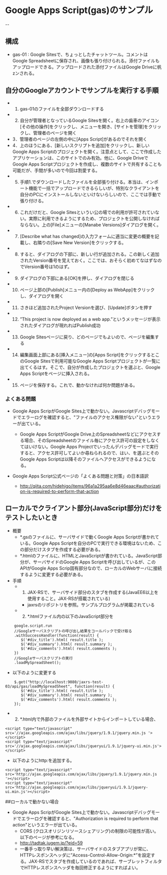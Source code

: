 # Google Apps Script(gas)のサンプル
--
## 構成
 * gas-01 : Google Sitesで、ちょっとしたチャットツール。コメントはGoogle Spreadsheetに保存され、画像も張り付けられる。添付ファイルもアップロードできる。アップロードされた添付ファイルはGoogle Driveに帆zンされる。

## 自分のGoogleアカウントでサンプルを実行する手順
 * 1. gas-01のファイルを全部ダウンロードする
 * 2. 自分が管理者となっているGoogle Sitesを開く。右上の歯車のアイコン[その他の操作]をクリックし、メニューを開き、[サイトを管理]をクリックし、管理者のページを開く
 * 3．管理者のページの左側の中に[Apps Script]があるのでそれを開く
 * 4．上のほうにある、[新しいスクリプトを追加]をクリックし、新しいGoogle Apps Scriptのプロジェクトを開く。注意点として、ここで作成したアプリケーションは、このサイトでのみ有効。他に、Google DriveでGoogle Apps Scriptプロジェクトを作成し、複数のサイトで共有することも可能だが、手間が多いので今回は割愛する。
 * 5. 手順1.でダウンロードしたファイルを全部張り付ける。本当は、インポート機能で一括でアップロードできるらしいが、特別なクライアントを自分のPCにインストールしないといけないらしいので、ここでは手動で張り付ける。
 * 6. これだけだと、Google Sitesというい公の場での利用が許可されていない。実際に利用できるようにするため、プロジェクトを公開しなければならない。上の[File]メニューの[Manabe Versions]ダイアログを開く。
 * 7. [Describe what has changed]の入力フォームに適当に変更の概要を記載し、右隣りの[Save New Version]をクリックする。
 * 8. すると、ダイアログの下部に、新しい行が追加される。この新しく追加されたVersion番号を覚えておく。ここでは、おそらく初めてなはずなのでVersion番号は1のはず。
 * 9. ダイアログの下部にある[OK]を押し、ダイアログを閉じる
 * 10. ページ上部の[Publish]メニュー内の[Deploy as WebApp]をクリックし、ダイアログを開く
 * 11. さきほど追加されたProject Versionを選び、[Update]ボタンを押す
 * 12. ”This project is now deployed as a web app.”というメッセージが表示されたダイアログが現れればPublish成功
 * 13. Google Sitesページに戻り、どのページでもよいので、ページを編集する
 * 14. 編集画面上部にある[挿入メニュー]の[Apps Script]をクリックするとこのGoogle Sitesで利用可能なGoogle Apps Scriptプロジェクトが一覧に出てくるはす。そこで、自分が作成したプロジェクトを選ぶと、Google Apps Scriptをページに挿入される。
 * 15. ページを保存する。これで、動かなければ何か問題がある。

### よくある問題
 * Google Apps ScripがGoogle Sites上で動かない。Javascriptデバッグモードでエラーログを確認すると、"ファイルのアクセス権限がない"というエラーが出ている。
   * Google Apps ScriptがGoogle Drive上のSpreadsheetなどにアクセスする場合、そのSpreadsheetのファイル毎にアクセス許可の設定をしなくてはいけない。Google Apps Projectでいったんデバッグモードで実行すると、アクセス許可してよいか尋ねられるので、はい、を選ぶとそのGoogle Apps Scriptは以降そのファイルへアクセスができるようになる。

 * Google Apps Script公式ページの「よくある問題と対策」の日本語訳
   * http://qiita.com/hidehigo/items/96a1a295aa6e8d46eaac#authorization-is-required-to-perform-that-action 
 
## ローカルでクライアント部分(JavaScript部分)だけをテストしたいとき
 * 概要
   * *.gsのファイルに、サーバサイドで動くGoogle Apps Scriptが書かれている。Google Apps Scriptを自分のPCで実行できる環境はないため、この部分だけスタブを作成する必要がある。
   * *.htmlのファイルに、HTMLとJavaScriptが書かれている。JavaScript部分が、サーバサイドのGoogle Apps Scriptを呼び出しているが、このAPIがGoogle Apps Scrip固有部分なので、ローカルのWebサーバに接続するように変更する必要がある。
 * 手順
   * 1. JAX-RSで、サーバサイド部分のスタブを作成する(JavaEE6以上を使用すること。JAX-RSが搭載されている)
     * jaxrsのリポジトリを参照。サンプルプログラムが掲載されている
   * 2. *.htmlファイル内の以下のJavaScript部分を
```
    google.script.run
    //Googleサーバスクリプトの呼び出し結果をコールバックで受け取る
    .withSuccessHandler(function(result) {
       $('#div_title').html( result.title ); 
       $('#div_summary').html( result.summary ); 
       $('#div_comments').html( result.comments ); 
    })
    //Googleサーバスクリプトの実行
    .loadMySpreadSheet();
```
   * 以下のように変更する  
```
	$.get("http://localhost:9080/jaxrs-test-03/api/gas/loadMySpreadSheet", function(result) {
       $('#div_title').html( result.title ); 
       $('#div_summary').html( result.summary ); 
       $('#div_comments').html( result.comments ); 
	});
```
   * 2. *.html内で外部のファイルを外部サイトからインポートしている場合、
```
<script type="text/javascript" src='//ajax.googleapis.com/ajax/libs/jquery/1.9.1/jquery.min.js '></script>
<script type="text/javascript" src='//ajax.googleapis.com/ajax/libs/jqueryui/1.9.1/jquery-ui.min.js'></script>
```
   * 以下のようにhttp:を追加する。
```
<script type="text/javascript" src='http://ajax.googleapis.com/ajax/libs/jquery/1.9.1/jquery.min.js '></script>
<script type="text/javascript" src='http://ajax.googleapis.com/ajax/libs/jqueryui/1.9.1/jquery-ui.min.js'></script>
```


##ローカルで動かない場合
 * Google Apps ScripがGoogle Sites上で動かない。Javascriptデバッグモードでエラーログを確認すると、"Authorization is required to perform that action"というエラーが出ている。
   *  CORS (クロスオリジンリソースシェアリング)の制限の可能性が高い。以下のページが参考になる。
   *  http://tadtak.jugem.jp/?eid=59
   *  一番手っ取り早い解決策は、サーバサイドのスタブアプリが常に、HTTPレスポンスヘッダに”Access-Control-Allow-Origin:*”を設定する。JAX-RSでスタブを作成しているのであれば、サーブレットフィルタでHTTPレスポンスヘッダを毎回修正するようにすればよい。
